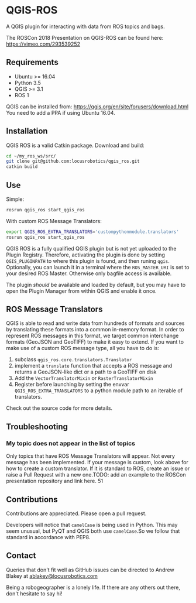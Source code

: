 # QGIS-ROS

A QGIS plugin for interacting with data from ROS topics and bags.

The ROSCon 2018 Presentation on QGIS-ROS can be found here: https://vimeo.com/293539252

## Requirements

- Ubuntu >= 16.04
- Python 3.5
- QGIS >= 3.1
- ROS 1

QGIS can be installed from: https://qgis.org/en/site/forusers/download.html You need to add a PPA if using Ubuntu 16.04.

## Installation
QGIS ROS is a valid Catkin package. Download and build:

```bash
cd ~/my_ros_ws/src/
git clone git@github.com:locusrobotics/qgis_ros.git
catkin build
```

## Use

Simple:
```bash
rosrun qgis_ros start_qgis_ros
```

With custom ROS Message Translators:
```bash
export QGIS_ROS_EXTRA_TRANSLATORS='custompythonmodule.translators'
rosrun qgis_ros start_qgis_ros
```

QGIS ROS is a fully qualified QGIS plugin but is not yet uploaded to the Plugin Registry. Therefore, activating the plugin is done by setting `QGIS_PLUGINPATH` to where this plugin is found, and then runing `qgis`.  Optionally, you can launch it in a terminal where the `ROS_MASTER_URI` is set to your desired ROS Master. Otherwise only bagfile access is available.

The plugin *should* be available and loaded by default, but you may have to open the Plugin Manager from within QGIS and enable it once.

## ROS Message Translators
QGIS is able to read and write data from hundreds of formats and sources by translating these formats into a common in-memory format. In order to represent ROS messages in this format, we target common interchange formats (GeoJSON and GeoTIFF) to make it easy to extend. If you want to make use of a custom ROS message type, all you have to do is:

1. subclass `qgis_ros.core.translators.Translator`
2. implement a `translate` function that accepts a ROS message and returns a GeoJSON-like dict or a path to a GeoTIFF on disk
3. Add the `VectorTranslatorMixin` or `RasterTranslatorMixin`
4. Register before launching by setting the envvar `QGIS_ROS_EXTRA_TRANSLATORS` to a python module path to an iterable of translators.

Check out the source code for more details.

## Troubleshooting

### My topic does not appear in the list of topics
Only topics that have ROS Message Translators will appear. Not every message has been implemented. If your message is custom, look above for how to create a custom translator. If it is standard to ROS, create an issue or raise a Pull Request with a new one.TODO: add an example to the ROSCon presentation repository and link here.
51


## Contributions

Contributions are appreciated. Please open a pull request.

Developers will notice that `camelCase` is being used in Python. This may seem unusual, but PyQT and QGIS both use `camelCase`.So we follow that standard in accordance with PEP8.

## Contact

Queries that don't fit well as GitHub issues can be directed to Andrew Blakey at ablakey@locusrobotics.com

Being a robogeographer is a lonely life. If there are any others out there, don't hesitate to say hi!
